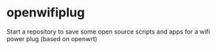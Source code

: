 # openwifiplug
Start a repository to save some open source scripts and apps for a wifi power plug (based on openwrt)
